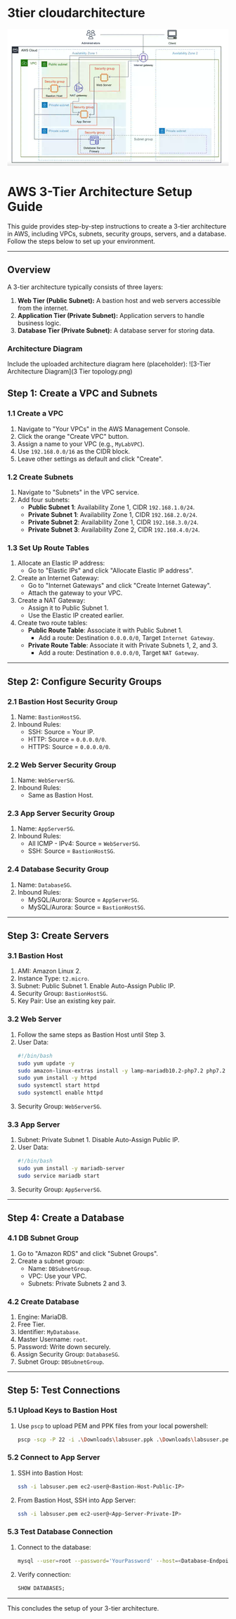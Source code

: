 # 3tier cloudarchitecture

![Architecture Diagram](<3 Tier topology.png>)
# AWS 3-Tier Architecture Setup Guide

This guide provides step-by-step instructions to create a 3-tier architecture in AWS, including VPCs, subnets, security groups, servers, and a database. Follow the steps below to set up your environment.

---
## Overview

A 3-tier architecture typically consists of three layers:
1. **Web Tier (Public Subnet):** A bastion host and web servers accessible from the internet.
2. **Application Tier (Private Subnet):** Application servers to handle business logic.
3. **Database Tier (Private Subnet):** A database server for storing data.

### Architecture Diagram

Include the uploaded architecture diagram here (placeholder):
![3-Tier Architecture Diagram](3 Tier topology.png)


## Step 1: Create a VPC and Subnets

### 1.1 Create a VPC
1. Navigate to "Your VPCs" in the AWS Management Console.
2. Click the orange "Create VPC" button.
3. Assign a name to your VPC (e.g., `MyLabVPC`).
4. Use `192.168.0.0/16` as the CIDR block.
5. Leave other settings as default and click "Create".

### 1.2 Create Subnets
1. Navigate to "Subnets" in the VPC service.
2. Add four subnets:
   - **Public Subnet 1**: Availability Zone 1, CIDR `192.168.1.0/24`.
   - **Private Subnet 1**: Availability Zone 1, CIDR `192.168.2.0/24`.
   - **Private Subnet 2**: Availability Zone 1, CIDR `192.168.3.0/24`.
   - **Private Subnet 3**: Availability Zone 2, CIDR `192.168.4.0/24`.

### 1.3 Set Up Route Tables
1. Allocate an Elastic IP address:
   - Go to "Elastic IPs" and click "Allocate Elastic IP address".
2. Create an Internet Gateway:
   - Go to "Internet Gateways" and click "Create Internet Gateway".
   - Attach the gateway to your VPC.
3. Create a NAT Gateway:
   - Assign it to Public Subnet 1.
   - Use the Elastic IP created earlier.
4. Create two route tables:
   - **Public Route Table**: Associate it with Public Subnet 1.
     - Add a route: Destination `0.0.0.0/0`, Target `Internet Gateway`.
   - **Private Route Table**: Associate it with Private Subnets 1, 2, and 3.
     - Add a route: Destination `0.0.0.0/0`, Target `NAT Gateway`.

---

## Step 2: Configure Security Groups

### 2.1 Bastion Host Security Group
1. Name: `BastionHostSG`.
2. Inbound Rules:
   - SSH: Source = Your IP.
   - HTTP: Source = `0.0.0.0/0`.
   - HTTPS: Source = `0.0.0.0/0`.

### 2.2 Web Server Security Group
1. Name: `WebServerSG`.
2. Inbound Rules:
   - Same as Bastion Host.

### 2.3 App Server Security Group
1. Name: `AppServerSG`.
2. Inbound Rules:
   - All ICMP - IPv4: Source = `WebServerSG`.
   - SSH: Source = `BastionHostSG`.

### 2.4 Database Security Group
1. Name: `DatabaseSG`.
2. Inbound Rules:
   - MySQL/Aurora: Source = `AppServerSG`.
   - MySQL/Aurora: Source = `BastionHostSG`.

---

## Step 3: Create Servers

### 3.1 Bastion Host
1. AMI: Amazon Linux 2.
2. Instance Type: `t2.micro`.
3. Subnet: Public Subnet 1. Enable Auto-Assign Public IP.
4. Security Group: `BastionHostSG`.
5. Key Pair: Use an existing key pair.

### 3.2 Web Server
1. Follow the same steps as Bastion Host until Step 3.
2. User Data:
   ```bash
   #!/bin/bash
   sudo yum update -y
   sudo amazon-linux-extras install -y lamp-mariadb10.2-php7.2 php7.2
   sudo yum install -y httpd
   sudo systemctl start httpd
   sudo systemctl enable httpd
   ```
3. Security Group: `WebServerSG`.

### 3.3 App Server
1. Subnet: Private Subnet 1. Disable Auto-Assign Public IP.
2. User Data:
   ```bash
   #!/bin/bash
   sudo yum install -y mariadb-server
   sudo service mariadb start
   ```
3. Security Group: `AppServerSG`.

---

## Step 4: Create a Database

### 4.1 DB Subnet Group
1. Go to "Amazon RDS" and click "Subnet Groups".
2. Create a subnet group:
   - Name: `DBSubnetGroup`.
   - VPC: Use your VPC.
   - Subnets: Private Subnets 2 and 3.

### 4.2 Create Database
1. Engine: MariaDB.
2. Free Tier.
3. Identifier: `MyDatabase`.
4. Master Username: `root`.
5. Password: Write down securely.
6. Assign Security Group: `DatabaseSG`.
7. Subnet Group: `DBSubnetGroup`.

---

## Step 5: Test Connections

### 5.1 Upload Keys to Bastion Host
1. Use `pscp` to upload PEM and PPK files from your local powershell:
   ```bash
   pscp -scp -P 22 -i .\Downloads\labsuser.ppk .\Downloads\labsuser.pem ec2-user@<Bastion-Host-Public-IP>:/home/ec2-user
   ```

### 5.2 Connect to App Server
1. SSH into Bastion Host:
   ```bash
   ssh -i labsuser.pem ec2-user@<Bastion-Host-Public-IP>
   ```
2. From Bastion Host, SSH into App Server:
   ```bash
   ssh -i labsuser.pem ec2-user@<App-Server-Private-IP>
   ```

### 5.3 Test Database Connection
1. Connect to the database:
   ```bash
   mysql --user=root --password='YourPassword' --host=<Database-Endpoint>
   ```
2. Verify connection:
   ```sql
   SHOW DATABASES;
   ```

---

This concludes the setup of your 3-tier architecture.


